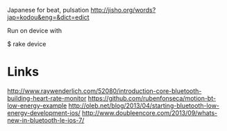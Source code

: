 Japanese for beat, pulsation http://jisho.org/words?jap=kodou&eng=&dict=edict

Run on device with

  $ rake device

# Links

http://www.raywenderlich.com/52080/introduction-core-bluetooth-building-heart-rate-monitor
https://github.com/rubenfonseca/motion-bt-low-energy-example
http://oleb.net/blog/2013/04/starting-bluetooth-low-energy-development-ios/
http://www.doubleencore.com/2013/09/whats-new-in-bluetooth-le-ios-7/